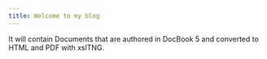 ```yaml
---
title: Welcome to my blog
---
```

It will contain Documents that are authored in DocBook 5 and converted to HTML and PDF with xslTNG.

